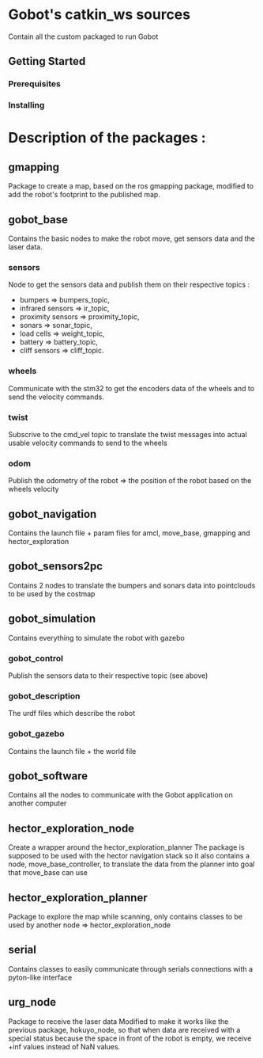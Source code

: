 # Gobot's catkin_ws sources

Contain all the custom packaged to run Gobot

## Getting Started

### Prerequisites

### Installing


# Description of the packages :

## gmapping

Package to create a map, based on the ros gmapping package, modified to add the robot's footprint to the published map.

## gobot_base

Contains the basic nodes to make the robot move, get sensors data and the laser data.

### sensors

Node to get the sensors data and publish them on their respective topics :
* bumpers => bumpers_topic,
* infrared sensors => ir_topic,
* proximity sensors => proximity_topic,
* sonars => sonar_topic,
* load cells => weight_topic,
* battery  => battery_topic,
* cliff sensors => cliff_topic.

### wheels

Communicate with the stm32 to get the encoders data of the wheels and to send the velocity commands.

### twist

Subscrive to the cmd_vel topic to translate the twist messages into actual usable velocity commands to send to the wheels

### odom

Publish the odometry of the robot => the position of the robot based on the wheels velocity

## gobot_navigation

Contains the launch file + param files for amcl, move_base, gmapping and hector_exploration

## gobot_sensors2pc

Contains 2 nodes to translate the bumpers and sonars data into pointclouds to be used by the costmap

## gobot_simulation

Contains everything to simulate the robot with gazebo

### gobot_control

Publish the sensors data to their respective topic (see above)

### gobot_description

The urdf files which describe the robot

### gobot_gazebo

Contains the launch file + the world file

## gobot_software

Contains all the nodes to communicate with the Gobot application on another computer

## hector_exploration_node

Create a wrapper around the hector_exploration_planner
The package is supposed to be used with the hector navigation stack so it also contains a node, move_base_controller, to translate the data from the planner into goal that move_base can use

## hector_exploration_planner

Package to explore the map while scanning, only contains classes to be used by another node => hector_exploration_node

## serial

Contains classes to easily communicate through serials connections with a pyton-like interface

## urg_node

Package to receive the laser data
Modified to make it works like the previous package, hokuyo_node, so that when data are received with a special status because the space in front of the robot is empty, we receive +inf values instead of NaN values.

